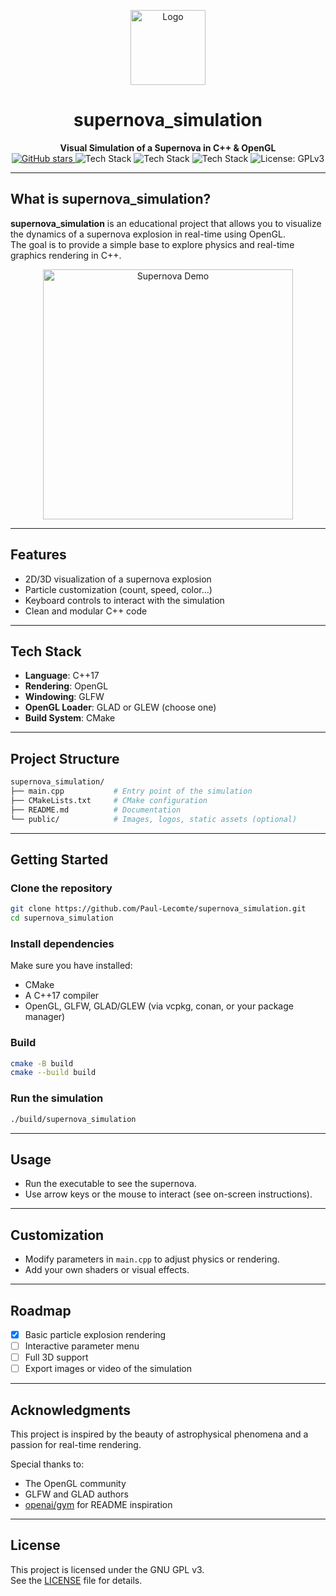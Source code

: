 <!-- PROJECT TITLE & BADGES -->
<p align="center">
  <img src="public/supernova.svg" alt="Logo" width="120" />
</p>
<h1 align="center">supernova_simulation</h1>
<p align="center">
  <strong>Visual Simulation of a Supernova in C++ & OpenGL</strong><br>
  <a href="https://github.com/Paul-Lecomte/supernova_simulation/stargazers">
    <img alt="GitHub stars" src="https://img.shields.io/github/stars/Paul-Lecomte/supernova_simulation?style=social">
  </a>
  <img alt="Tech Stack" src="https://img.shields.io/badge/C++-00599C?logo=c%2B%2B&logoColor=white">
  <img alt="Tech Stack" src="https://img.shields.io/badge/OpenGL-5586A4?logo=opengl&logoColor=white">
  <img alt="Tech Stack" src="https://img.shields.io/badge/GLFW-000?logo=glfw&logoColor=white">
  <img alt="License: GPLv3" src="https://img.shields.io/badge/License-GPLv3-blue.svg">
</p>

---

## What is supernova_simulation?

**supernova_simulation** is an educational project that allows you to visualize the dynamics of a supernova explosion in real-time using OpenGL.  
The goal is to provide a simple base to explore physics and real-time graphics rendering in C++.

<p align="center">
  <img src="public/supernova_demo.png" alt="Supernova Demo" width="400" />
</p>

---

## Features

- 2D/3D visualization of a supernova explosion
- Particle customization (count, speed, color…)
- Keyboard controls to interact with the simulation
- Clean and modular C++ code

---

## Tech Stack

- **Language**: C++17
- **Rendering**: OpenGL
- **Windowing**: GLFW
- **OpenGL Loader**: GLAD or GLEW (choose one)
- **Build System**: CMake

---

## Project Structure

```bash
supernova_simulation/
├── main.cpp           # Entry point of the simulation
├── CMakeLists.txt     # CMake configuration
├── README.md          # Documentation
└── public/            # Images, logos, static assets (optional)
```

---

## Getting Started

### Clone the repository

```bash
git clone https://github.com/Paul-Lecomte/supernova_simulation.git
cd supernova_simulation
```

### Install dependencies

Make sure you have installed:
- CMake
- A C++17 compiler
- OpenGL, GLFW, GLAD/GLEW (via vcpkg, conan, or your package manager)

### Build

```bash
cmake -B build
cmake --build build
```

### Run the simulation

```bash
./build/supernova_simulation
```

---

## Usage

- Run the executable to see the supernova.
- Use arrow keys or the mouse to interact (see on-screen instructions).

---

## Customization

- Modify parameters in `main.cpp` to adjust physics or rendering.
- Add your own shaders or visual effects.

---

## Roadmap

- [x] Basic particle explosion rendering
- [ ] Interactive parameter menu
- [ ] Full 3D support
- [ ] Export images or video of the simulation

---

## Acknowledgments

This project is inspired by the beauty of astrophysical phenomena and a passion for real-time rendering.

Special thanks to:
- The OpenGL community
- GLFW and GLAD authors
- [openai/gym](https://github.com/openai/gym) for README inspiration

---

## License

This project is licensed under the GNU GPL v3.  
See the [LICENSE](./LICENSE) file for details.
